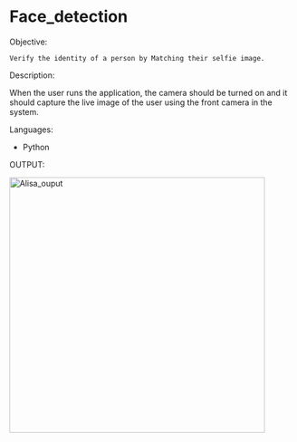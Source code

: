 # Face_detection

Objective:

    Verify the identity of a person by Matching their selfie image.

Description:
   
   When the user runs the application, the camera should be turned on and it should
capture the live image of the user using the front camera in the system.

Languages:
  
   * Python

OUTPUT:

<img width="451" alt="Alisa_ouput" src="https://user-images.githubusercontent.com/68546370/114419674-41d6d300-9bd1-11eb-9758-c2d53babea2d.png">
